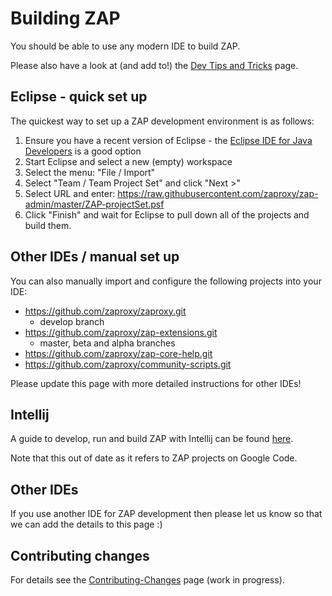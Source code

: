 # Building ZAP

You should be able to use any modern IDE to build ZAP.

Please also have a look at (and add to!) the [Dev Tips and Tricks](DevTipsAndTricks) page.

## Eclipse - quick set up

The quickest way to set up a ZAP development environment is as follows:

1. Ensure you have a recent version of Eclipse - the [Eclipse IDE for Java Developers](https://www.eclipse.org/downloads/packages/eclipse-ide-java-developers/lunasr2) is a good option
1. Start Eclipse and select a new (empty) workspace
1. Select the menu: "File / Import"
1. Select "Team / Team Project Set" and click "Next >"
1. Select URL and enter: https://raw.githubusercontent.com/zaproxy/zap-admin/master/ZAP-projectSet.psf
1. Click "Finish" and wait for Eclipse to pull down all of the projects and build them.

## Other IDEs / manual set up

You can also manually import and configure the following projects into your IDE:
* https://github.com/zaproxy/zaproxy.git
  * develop branch
* https://github.com/zaproxy/zap-extensions.git
  * master, beta and alpha branches
* https://github.com/zaproxy/zap-core-help.git
* https://github.com/zaproxy/community-scripts.git

Please update this page with more detailed instructions for other IDEs!

## Intellij

A guide to develop, run and build ZAP with Intellij can be found [here](HowToBuildZapWithIntellij).

Note that this out of date as it refers to ZAP projects on Google Code.

## Other IDEs

If you use another IDE for ZAP development then please let us know so that we can add the details to this page :)

## Contributing changes

For details see the [Contributing-Changes](Contributing-Changes) page (work in progress).